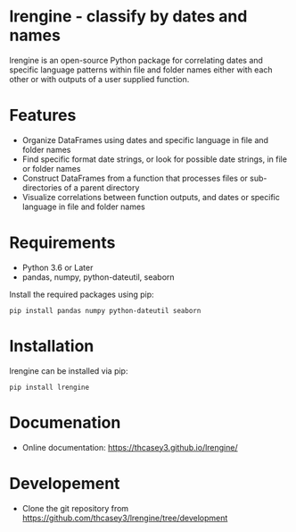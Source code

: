 # lrengine - classify by dates and names
lrengine is an open-source Python package for correlating dates and specific language patterns within file and folder names either with each other or with outputs of a user supplied function. 

# Features

- Organize DataFrames using dates and specific language in file and folder names
- Find specific format date strings, or look for possible date strings, in file or folder names 
- Construct DataFrames from a function that processes files or sub-directories of a parent directory
- Visualize correlations between function outputs, and dates or specific language in file and folder names

# Requirements

  - Python 3.6 or Later
  - pandas, numpy, python-dateutil, seaborn

Install the required packages using pip:
```console
pip install pandas numpy python-dateutil seaborn
```

# Installation

lrengine can be installed via pip:

```console
pip install lrengine
```

# Documenation

- Online documentation: https://thcasey3.github.io/lrengine/

# Developement 

  - Clone the git repository from https://github.com/thcasey3/lrengine/tree/development
